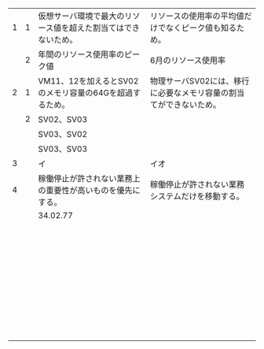 |      |      |                                                              |                                                              |
| ---- | ---- | ------------------------------------------------------------ | ------------------------------------------------------------ |
| 1    | 1    | 仮想サーバ環境で最大のリソース値を超えた割当てはできないため。 | リソースの使用率の平均値だけでなくピーク値も知るため。       |
|      | 2    | 年間のリソース使用率のピーク値                               | 6月のリソース使用率                                          |
| 2    | 1    | VM11、12を加えるとSV02のメモリ容量の64Gを超過するため。      | 物理サーバSV02には、移行に必要なメモリ容量の割当てができないため。 |
|      | 2    | SV02、SV03                                                   |                                                              |
|      |      | SV03、SV02                                                   |                                                              |
|      |      | SV03、SV03                                                   |                                                              |
| 3    |      | イ                                                           | イオ                                                         |
| 4    |      | 稼働停止が許されない業務上の重要性が高いものを優先にする。   | 稼働停止が許されない業務システムだけを移動する。             |
|      |      | 34.02.77                                                     |                                                              |
|      |      |                                                              |                                                              |
|      |      |                                                              |                                                              |
|      |      |                                                              |                                                              |
|      |      |                                                              |                                                              |
|      |      |                                                              |                                                              |
|      |      |                                                              |                                                              |
|      |      |                                                              |                                                              |
|      |      |                                                              |                                                              |
|      |      |                                                              |                                                              |
|      |      |                                                              |                                                              |
|      |      |                                                              |                                                              |
|      |      |                                                              |                                                              |
|      |      |                                                              |                                                              |
|      |      |                                                              |                                                              |
|      |      |                                                              |                                                              |
|      |      |                                                              |                                                              |
|      |      |                                                              |                                                              |
|      |      |                                                              |                                                              |
|      |      |                                                              |                                                              |
|      |      |                                                              |                                                              |
|      |      |                                                              |                                                              |
|      |      |                                                              |                                                              |
|      |      |                                                              |                                                              |
|      |      |                                                              |                                                              |
|      |      |                                                              |                                                              |
|      |      |                                                              |                                                              |
|      |      |                                                              |                                                              |
|      |      |                                                              |                                                              |
|      |      |                                                              |                                                              |
|      |      |                                                              |                                                              |
|      |      |                                                              |                                                              |
|      |      |                                                              |                                                              |
|      |      |                                                              |                                                              |
|      |      |                                                              |                                                              |
|      |      |                                                              |                                                              |
|      |      |                                                              |                                                              |
|      |      |                                                              |                                                              |
|      |      |                                                              |                                                              |
|      |      |                                                              |                                                              |
|      |      |                                                              |                                                              |

